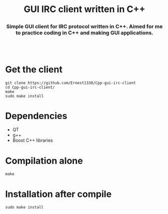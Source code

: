 <h1><p align=center>GUI IRC client written in C++</p></h1>
<h3><p align=center>Simple GUI client for IRC protocol written in C++. Aimed for me to practice coding in C++ and making GUI applications.</p></h3>
<br \><br \>

# Get the client
```
git clone https://github.com/Ernest1338/Cpp-gui-irc-client
cd Cpp-gui-irc-client/
make
sudo make install
```

# Dependencies
- QT
- g++
- Boost C++ libraries

# Compilation alone
```
make
```

# Installation after compile
```
sudo make install
```

